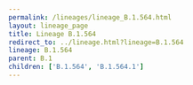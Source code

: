 ```yaml
---
permalink: /lineages/lineage_B.1.564.html
layout: lineage_page
title: Lineage B.1.564
redirect_to: ../lineage.html?lineage=B.1.564
lineage: B.1.564
parent: B.1
children: ['B.1.564', 'B.1.564.1']
---
```

